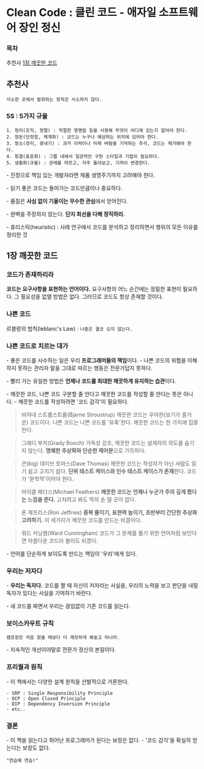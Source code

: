 # Clean Code : 클린 코드 - 애자일 소프트웨어 장인 정신

### 목차
추천사
<u>1장 깨끗한 코드</u>

## 추천사
`사소한 곳에서 발휘하는 정직은 사소하지 않다.`

### 5S : 5가지 규율
```
1. 정리(조직, 정렬) : 적절한 명명법 등을 사용해 무엇이 어디에 있는지 알아야 한다.
2. 정돈(단정함, 체계화) : 코드는 누구나 예상하는 위치에 있어야 한다.
3. 청소(정리, 광내기) : 과거 이력이나 미래 바람을 기억하는 추석, 코드는 제거해야 한다.
4. 청결(표준화) : 그룹 내에서 일관적인 구현 스타일과 기법이 필요하다.
5. 생활화(규율) : 관례를 따르고, 자주 돌아보고, 기꺼이 변경한다.
```

\- 진정으로 책임 있는 개발자라면 제품 생명주기까지 고려해야 한다.

\- 읽기 좋은 코드는 돌아가는 코드만큼이나 중요하다.

\- 품질은 **사심 없이 기울이는 무수한 관심**에서 얻어진다.

\- 완벽을 주장하지 않는다. **단지 최선을 다해 정직하라.**

\- 휴리스틱(heuristic) : 사례 연구에서 코드를 분석하고 정리하면서 행위의 모든 이유를 정리한 것

## 1장 깨끗한 코드

### 코드가 존재하리라
**코드는 요구사항을 표현하는 언어이다.** 요구사항의 어느 순간에는 정밀한 표현이 필요하다. 그 필요성을 없앨 방법은 없다. 그러므로 코드도 항상 존재할 것이다.

### 나쁜 코드
르블랑의 법칙(leblanc's Law) : `나중은 결코 오지 않는다.`

### 나쁜 코드로 치르는 대가
\- 좋은 코드를 사수하는 일은 우리 **프로그래머들의 책임**이다.
\- 나쁜 코드의 위험을 이해하지 못하는 관리자 말을 그대로 따르는 행동은 전문가답지 못하다.

\- 빨리 가는 유일한 방법은 **언제나 코드를 최대한 깨끗하게 유지하는 습관**이다.

\- 깨끗한 코드, 나쁜 코드 구분할 줄 안다고 깨끗한 코드를 작성할 줄 안다는 뜻은 아니다.
\- 깨끗한 코드를 작성하려면 '코드 감각'이 필요하다.

> 비야네 스트롭스트룹(Bjarne Stroustrup)
> 깨끗한 코드는 우아한(보기가 즐거운) 코드이다. 나쁜 코드는 나쁜 코드를 '유혹'한다.
> 깨끗한 코드는 한 가지에 집중한다.

> 그래디 부치(Grady Booch)
> 가독성 강조, 깨끗한 코드는 설계자의 의도를 숨기지 않는다.
> **명쾌한 추상화와 단순한 제어문**으로 가득하다.

> 큰(big) 데이브 토마스(Dave Thomas)
> 깨끗한 코드는 작성자가 아닌 사람도 읽기 쉽고 고치기 쉽다.
> **단위 테스트 케이스와 인수 테스트 케이스가 존재**한다. 코드가 '문학적'이어야 한다.

> 마이클 페더스(Michael Feathers)
> **깨끗한 코드는 언제나 누군가 주의 깊게 짰다는 느낌을 준다.** 고치려고 봐도 딱히 손 댈 곳이 없다.

> 론 제프리스(Ron Jeffries)
> **중복 줄이기, 표현력 높이기, 초반부터 간단한 추상화 고려하기.**
> 이 세가지가 깨끗한 코드를 만드는 비결이다.

> 워드 커닝햄(Ward Cunningham)
> 코드가 그 문제를 풀기 위한 언어처럼 보인다면 아름다운 코드라 불러도 되겠다.

\- 언어를 단순하게 보이도록 만드는 책임이 '우리'에게 있다.

### 우리는 저자다
\- **우리는 독자다.** 코드를 짤 때 자신이 저자라는 사실을, 우리의 노력을 보고 판단을 내릴 독자가 있다는 사실을 기억하기 바란다.

\- 새 코드를 짜면서 우리는 끊임없이 기존 코드를 읽는다.

### 보이스카우트 규칙
`캠프장은 처음 왔을 때보다 더 깨끗하게 해놓고 떠나라.`

\- 지속적인 개선이야말로 전문가 정신의 본질이다.

### 프리퀄과 원칙
\- 이 책에서는 다양한 설계 원칙을 산발적으로 거론한다.

```
- SRP : Single Responsibility Principle
- OCP : Open Closed Principle
- DIP : Dependency Inversion Principle
- etc..
```

### 결론
\- 이 책을 읽는다고 뛰어난 프로그래머가 된다는 보장은 없다.
\- '코드 감각'을 확실히 얻는다는 보장도 없다.  

`"연습해 연습!"`